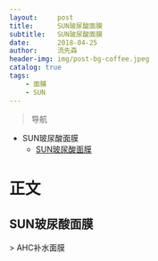 ```yaml
---
layout:     post
title:      SUN玻尿酸面膜
subtitle:   SUN玻尿酸面膜
date:       2018-04-25
author:     流先森
header-img: img/post-bg-coffee.jpeg
catalog: true
tags:
    - 面膜
    - SUN
---
```

> 导航

* SUN玻尿酸面膜
	* [SUN玻尿酸面膜](#1.1)


# 正文
<h2 id="1.1">SUN玻尿酸面膜</h2>
> AHC补水面膜
